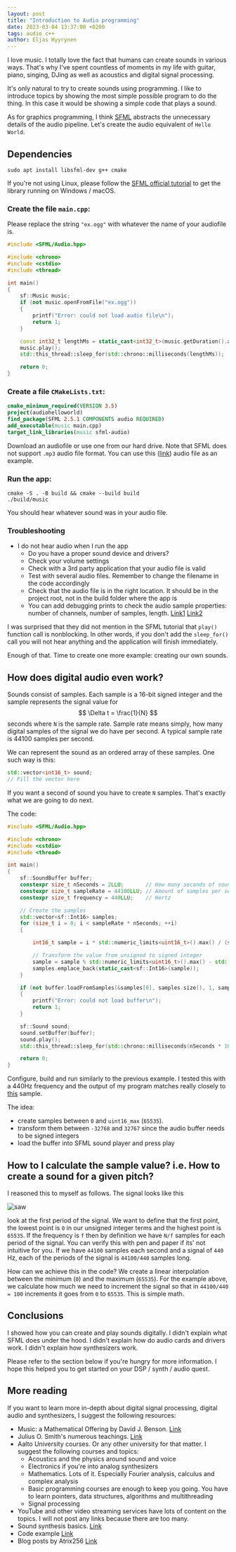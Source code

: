 ```yaml
---
layout: post
title: "Introduction to Audio programming"
date: 2023-03-04 13:37:00 +0200
tags: audio c++
author: Eljas Hyyrynen
---
```


I love music.
I totally love the fact that humans can create sounds in various ways.
That's why I've spent countless of moments in my life with guitar, piano, singing, DJing as well as acoustics and digital signal processing.

It's only natural to try to create sounds using programming.
I like to introduce topics by showing the most simple possible program to do the thing.
In this case it would be showing a simple code that plays a sound.

As for graphics programming, I think [SFML](https://www.sfml-dev.org/) abstracts the unnecessary details of the audio pipeline.
Let's create the audio equivalent of `Hello World`.

## Dependencies

```
sudo apt install libsfml-dev g++ cmake
```

If you're not using Linux, please follow the [SFML official tutorial](https://www.sfml-dev.org/tutorials/2.5/#getting-started) to get the library running on Windows / macOS.

### Create the file `main.cpp`:

Please replace the string `"ex.ogg"` with whatever the name of your audiofile is.

```c++
#include <SFML/Audio.hpp>

#include <chrono>
#include <cstdio>
#include <thread>

int main()
{
    sf::Music music;
    if (not music.openFromFile("ex.ogg"))
    {
        printf("Error: could not load audio file\n");
        return 1;
    }

    const int32_t lengthMs = static_cast<int32_t>(music.getDuration().asMilliseconds());
    music.play();
    std::this_thread::sleep_for(std::chrono::milliseconds(lengthMs));

    return 0;
}
```

### Create a file `CMakeLists.txt`:

```cmake
cmake_minimum_required(VERSION 3.5)
project(audiohelloworld)
find_package(SFML 2.5.1 COMPONENTS audio REQUIRED)
add_executable(music main.cpp)
target_link_libraries(music sfml-audio)
```

Download an audiofile or use one from our hard drive.
Note that SFML does not support `.mp3` audio file format.
You can use this ([link](https://commons.wikimedia.org/wiki/File:Example.ogg)) audio file as an example.

### Run the app:

```
cmake -S . -B build && cmake --build build
./build/music
```

You should hear whatever sound was in your audio file.

### Troubleshooting

- I do not hear audio when I run the app
  - Do you have a proper sound device and drivers?
  - Check your volume settings
  - Check with a 3rd party application that your audio file is valid
  - Test with several audio files. Remember to change the filename in the code accordingly
  - Check that the audio file is in the right location. It should be in the project root, not in the build folder where the app is
  - You can add debugging prints to check the audio sample properties: number of channels, number of samples, length. [Link1](https://www.sfml-dev.org/tutorials/2.5/audio-sounds.php) [Link2](https://www.sfml-dev.org/documentation/2.5.1/classsf_1_1Music.php)

I was surprised that they did not mention in the SFML tutorial that `play()` function call is nonblocking.
In other words, if you don't add the `sleep_for()` call you will not hear anything and the application will finish immediately.

Enough of that.
Time to create one more example: creating our own sounds.

## How does digital audio even work?

Sounds consist of samples.
Each sample is a 16-bit signed integer and the sample represents the signal value for $$ \Delta t = \frac{1}{N} $$ seconds where `N` is the sample rate.
Sample rate means simply, how many digital samples of the signal we do have per second.
A typical sample rate is 44100 samples per second.

We can represent the sound as an ordered array of these samples.
One such way is this:

```c++
std::vector<int16_t> sound;
// Fill the vector here
```

If you want a second of sound you have to create `N` samples.
That's exactly what we are going to do next.

The code:

```c++
#include <SFML/Audio.hpp>

#include <chrono>
#include <cstdio>
#include <thread>

int main()
{
    sf::SoundBuffer buffer;
    constexpr size_t nSeconds = 2LLU;       // How many seconds of sound we want in the buffer
    constexpr size_t sampleRate = 44100LLU; // Amount of samples per second
    constexpr size_t frequency = 440LLU;    // Hertz

    // Create the samples
    std::vector<sf::Int16> samples;
    for (size_t i = 0; i < sampleRate * nSeconds; ++i)
    {

        int16_t sample = i * std::numeric_limits<uint16_t>().max() / (sampleRate/frequency);

        // Transform the value from unsigned to signed integer
        sample = sample % std::numeric_limits<uint16_t>().max() - std::numeric_limits<int16_t>().min();
        samples.emplace_back(static_cast<sf::Int16>(sample));
    }

    if (not buffer.loadFromSamples(&samples[0], samples.size(), 1, sampleRate))
    {
        printf("Error: could not load buffer\n");
        return 1;
    }

    sf::Sound sound;
    sound.setBuffer(buffer);
    sound.play();
    std::this_thread::sleep_for(std::chrono::milliseconds(nSeconds * 1000));

    return 0;
}
```

Configure, build and run similarly to the previous example.
I tested this with a 440Hz frequency and the output of my program matches really closely to [this](https://en.wikipedia.org/wiki/A440_(pitch_standard)) sample.

The idea:
- create samples between `0` and `uint16_max` (`65535`).
- transform them between `-32768` and `32767` since the audio buffer needs to be signed integers
- load the buffer into SFML sound player and press play

## How to I calculate the sample value? i.e. How to create a sound for a given pitch?

I reasoned this to myself as follows.
The signal looks like this

![saw](https://upload.wikimedia.org/wikipedia/commons/d/d4/Synthesis_sawtooth.gif)

look at the first period of the signal. 
We want to define that the first point, the lowest point is `0` in our unsigned integer terms and the highest point is `65535`.
If the frequency is `f` then by definition we have `N/f` samples for each period of the signal.
You can verify this with pen and paper if its' not intuitive for you.
If we have `44100` samples each second and a signal of `440` Hz, each of the periods of the signal is `44100/440` samples long.

How can we achieve this in the code?
We create a linear interpolation between the minimum (`0`) and the maximum (`65535`).
For the example above, we calculate how much we need to increment the signal so that in `44100/440 = 100` increments it goes from `0` to `65535`.
This is simple math.

## Conclusions

I showed how you can create and play sounds digitally.
I didn't explain what SFML does under the hood.
I didn't explain how do audio cards and drivers work.
I didn't explain how synthesizers work.

Please refer to the section below if you're hungry for more information.
I hope this helped you to get started on your DSP / synth / audio quest.

## More reading

If you want to learn more in-depth about digital signal processing, digital audio and synthesizers, I suggest the following resources:
- Music: a Mathematical Offering by David J. Benson. [Link](https://homepages.abdn.ac.uk/d.j.benson/pages/html/maths-music.html)
- Julius O. Smith's numerous teachings. [Link](https://ccrma.stanford.edu/~jos/)
- Aalto University courses. Or any other university for that matter. I suggest the following courses and topics:
  - Acoustics and the physics around sound and voice
  - Electronics if you're into analog synthesizers
  - Mathematics. Lots of it. Especially Fourier analysis, calculus and complex analysis
  - Basic programming courses are enough to keep you going. You have to learn pointers, data structures, algorithms and multithreading
  - Signal processing
- YouTube and other video streaming services have lots of content on the topics. I will not post any links because there are too many.
- Sound synthesis basics. [Link](https://theproaudiofiles.com/sound-synthesis-basics/)
- Code example [Link](https://github.com/Atrix256/MusicSynth)
- Blog posts by Atrix256 [Link](https://blog.demofox.org/)
